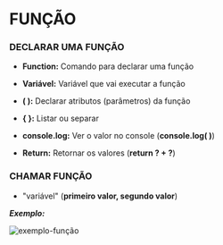 # FUNÇÃO



### DECLARAR UMA FUNÇÃO



- **Function:** Comando para declarar uma função
- **Variável:** Variável que vai executar a função
- **(  ):** Declarar atributos (parâmetros) da função
- **{  }:** Listar ou separar 
- **console.log:** Ver o valor no console (**console.log(  )**)

- **Return:** Retornar os valores (**return ? + ?**)



### CHAMAR FUNÇÃO



- "variável" (**primeiro valor, segundo valor**)



***Exemplo:***       



 ![exemplo-função](C:\Users\guilherme\Documents\Dio-Full-Stack-Developer\introdução-java-script\imagens\exemplo-função.PNG)        